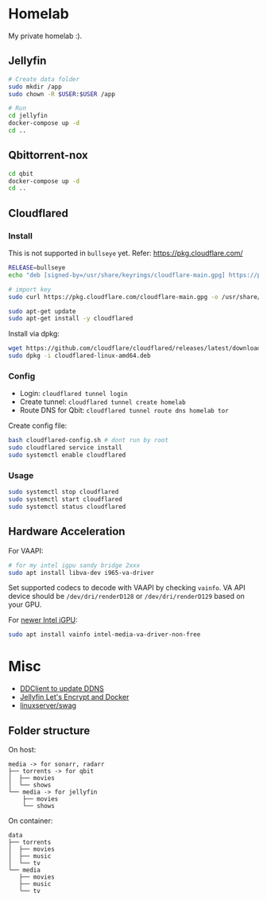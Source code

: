 # Homelab

My private homelab :).
## Jellyfin

```bash
# Create data folder
sudo mkdir /app
sudo chown -R $USER:$USER /app

# Run
cd jellyfin
docker-compose up -d
cd ..
```

## Qbittorrent-nox

```bash
cd qbit
docker-compose up -d
cd ..
```

## Cloudflared

### Install

This is not supported in `bullseye` yet. Refer: https://pkg.cloudflare.com/

```bash
RELEASE=bullseye
echo "deb [signed-by=/usr/share/keyrings/cloudflare-main.gpg] https://pkg.cloudflare.com/ $RELEASE main" | sudo tee /etc/apt/sources.list.d/cloudflare-main.list

# import key
sudo curl https://pkg.cloudflare.com/cloudflare-main.gpg -o /usr/share/keyrings/cloudflare-main.gpg

sudo apt-get update
sudo apt-get install -y cloudflared
```

Install via dpkg:
```bash
wget https://github.com/cloudflare/cloudflared/releases/latest/download/cloudflared-linux-amd64.deb
sudo dpkg -i cloudflared-linux-amd64.deb
```

### Config

* Login: `cloudflared tunnel login`
* Create tunnel: `cloudflared tunnel create homelab`
* Route DNS for Qbit: `cloudflared tunnel route dns homelab tor`

Create config file:

```bash
bash cloudflared-config.sh # dont run by root
sudo cloudflared service install
sudo systemctl enable cloudflared
```

### Usage

```bash
sudo systemctl stop cloudflared
sudo systemctl start cloudflared
sudo systemctl status cloudflared
```

## Hardware Acceleration

For VAAPI:

```bash
# for my intel igpu sandy bridge 2xxx
sudo apt install libva-dev i965-va-driver
```

Set supported codecs to decode with VAAPI by checking `vainfo`.
VA API device should be `/dev/dri/renderD128` or `/dev/dri/renderD129` based on your GPU.

For [newer Intel iGPU](https://jellyfin.org/docs/general/administration/hardware-acceleration.html#configuring-intel-quicksyncqsv-on-debianubuntu):

```bash
sudo apt install vainfo intel-media-va-driver-non-free
```

# Misc

* [DDClient to update DDNS](https://blog.jswart.xyz/posts/cloudflare-dynamic-dns/)
* [Jellyfin Let's Encrypt and Docker](https://jellyfin.org/docs/general/networking/letsencrypt.html#lets-encrypt-and-docker)
* [linuxserver/swag](https://docs.linuxserver.io/images/docker-swag#parameters)

## Folder structure

On host:

```
media -> for sonarr, radarr
├── torrents -> for qbit
│  ├── movies
│  └── shows
└── media -> for jellyfin
    ├── movies
    └── shows
```

On container:

```
data
├── torrents
│  ├── movies
│  ├── music
│  └── tv
└── media
   ├── movies
   ├── music
   └── tv
```